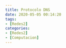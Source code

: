 ```yaml
---
title: Protocolo DNS
date: 2020-05-05 00:14:20
tags:
- [Redes2]
categories:
- [Redes2]
- [Computacion]
---
```

